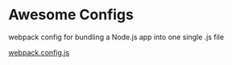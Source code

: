 # Awesome Configs

webpack config for bundling a Node.js app into one single .js file

[webpack.config.js](./webpack.config.js)
